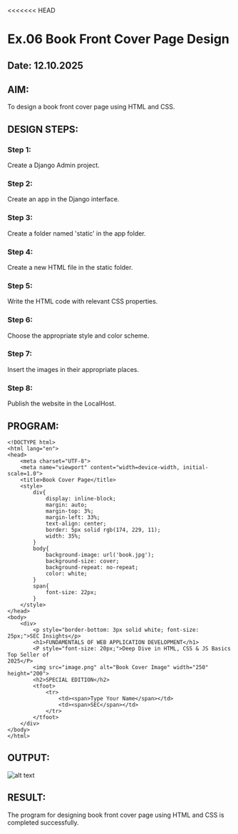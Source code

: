 <<<<<<< HEAD
# Ex.06 Book Front Cover Page Design 
## Date: 12.10.2025 
## AIM: 
To design a book front cover page using HTML and CSS. 
## DESIGN STEPS: 
### Step 1: 
Create a Django Admin project. 
### Step 2: 
Create an app in the Django interface. 
### Step 3: 
Create a folder named 'static' in the app folder. 
### Step 4: 
Create a new HTML file in the static folder. 
### Step 5: 
Write the HTML code with relevant CSS properties. 
### Step 6: 
Choose the appropriate style and color scheme. 
### Step 7: 
Insert the images in their appropriate places. 
 
### Step 8: 
Publish the website in the LocalHost. 
 
## PROGRAM: 
```
<!DOCTYPE html> 
<html lang="en"> 
<head> 
    <meta charset="UTF-8"> 
    <meta name="viewport" content="width=device-width, initial-scale=1.0"> 
    <title>Book Cover Page</title> 
    <style> 
        div{ 
            display: inline-block; 
            margin: auto; 
            margin-top: 3%; 
            margin-left: 33%; 
            text-align: center; 
            border: 5px solid rgb(174, 229, 11); 
            width: 35%; 
        } 
        body{ 
            background-image: url('book.jpg'); 
            background-size: cover; 
            background-repeat: no-repeat; 
            color: white; 
        } 
        span{ 
            font-size: 22px; 
        } 
    </style> 
</head> 
<body> 
    <div>     
        <p style="border-bottom: 3px solid white; font-size: 25px;">SEC Insights</p> 
        <h1>FUNDAMENTALS OF WEB APPLICATION DEVELOPMENT</h1> 
        <P style="font-size: 20px;">Deep Dive in HTML, CSS & JS Basics Top Seller of 
2025</P> 
        <img src="image.png" alt="Book Cover Image" width="250" height="200"> 
        <h2>SPECIAL EDITION</h2> 
        <tfoot> 
            <tr> 
                <td><span>Type Your Name</span></td> 
                <td><span>SEC</span></td> 
            </tr> 
        </tfoot> 
    </div> 
</body> 
</html> 
 ```

## OUTPUT: 
 ![alt text](image.png)
 
## RESULT: 
The program for designing book front cover page using HTML and CSS is completed 
successfully.
